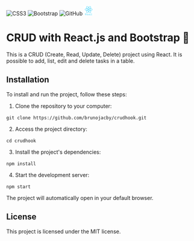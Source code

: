 ![CSS3](https://img.shields.io/badge/-CSS3-1572B6?style=flat-square&logo=css3)
![Bootstrap](https://img.shields.io/badge/-Bootstrap-563D7C?style=flat-square&logo=bootstrap)
![GitHub](https://img.shields.io/badge/-GitHub-181717?style=flat-square&logo=github)
<img src="https://raw.githubusercontent.com/devicons/devicon/master/icons/react/react-original-wordmark.svg" alt="react" width="25" height="25" />

# CRUD with React.js and Bootstrap :calendar:

This is a CRUD (Create, Read, Update, Delete) project using React. It is possible to add, list, edit and delete tasks in a table.

## Installation

To install and run the project, follow these steps:

1. Clone the repository to your computer:

```
git clone https://github.com/brunojacby/crudhook.git
```

2. Access the project directory:

```
cd crudhook
```

3. Install the project's dependencies:

```
npm install
```

4. Start the development server:

```
npm start
```

The project will automatically open in your default browser.

## License

This project is licensed under the MIT license.